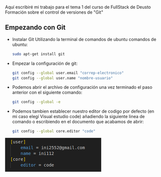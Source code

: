 <p>Aquí escribiré mi trabajo para el tema 1 del curso de FullStack de Deusto Formación sobre el control de versiones de "Git"</p>

## Empezando con Git

  * Instalar Git Utilizando la terminal de comandos de ubuntu comandos de ubuntu:

    ```sh
    sudo apt-get install git
    ```
  * Empezar la configuración de git:

    ```sh
    git config --global user.email "correp-electronico"
    git config --global user.name "nombre-usuario"
    ```
  * Podemos abrir el archivo de configuración una vez terminado el paso anterior con el siguiente comando:

    ```sh
    git config --global -e
    ```
  * Podemos tambien establecer nuestro editor de codigo por defecto (en mi caso elegí Visual estudio code) añadiendo la siguiente linea de comando o escribiendo en el documento que acabamos de abrir:

    ```sh
    git config --global core.editor "code"
    ```
  <img src="Screenshots/Git Config.png">